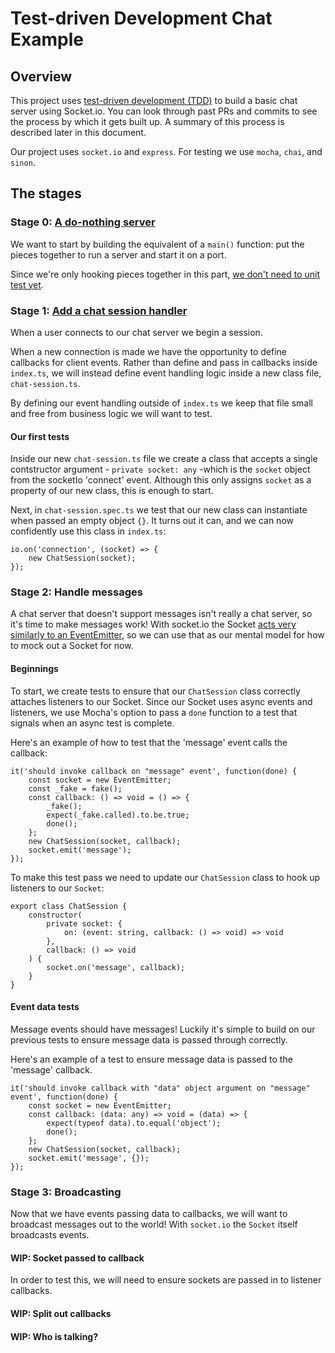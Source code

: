 # Test-driven Development Chat Example
## Overview
This project uses [test-driven development (TDD)](https://msdn.microsoft.com/en-us/library/aa730844(v=vs.80).aspx) to build a basic chat server using Socket.io.
You can look through past PRs and commits to see the process by which it gets built up. A summary of this process is
described later in this document.

Our project uses `socket.io` and `express`. For testing we use `mocha`, `chai`, and `sinon`. 

## The stages
### Stage 0: [A do-nothing server](https://github.com/The-Naive-Bayesian/chat-tdd/blob/ab8b795108eb03211b7a40e0baa326066b702509/index.ts)
We want to start by building the equivalent of a `main()` function: put the pieces together to run a server and start
it on a port.

Since we're only hooking pieces together in this part, [we don't need to unit test yet](
http://misko.hevery.com/2008/08/29/my-main-method-is-better-than-yours/).

### Stage 1: [Add a chat session handler](https://github.com/The-Naive-Bayesian/chat-tdd/tree/a059036426a5dcfc0d583fdd34cb11d5aa5b4962)
When a user connects to our chat server we begin a session.

When a new connection is made we have the opportunity to define callbacks for client events. Rather than define and pass
in callbacks inside `index.ts`, we will instead define event handling logic inside a new class file, `chat-session.ts`.

By defining our event handling outside of `index.ts` we keep that file small and free from business logic we will want
to test.

#### Our first tests
Inside our new `chat-session.ts` file we create a class that accepts a single contstructor
argument - `private socket: any` -which is the `socket` object from the socketIo 'connect' event.
Although this only assigns `socket` as a property of our new class, this is enough to start.


Next, in `chat-session.spec.ts` we test that our new class can instantiate when passed an empty object `{}`.
It turns out it can, and we can now confidently use this class in `index.ts`:

    io.on('connection', (socket) => {
        new ChatSession(socket);
    });

### Stage 2: Handle messages
A chat server that doesn't support messages isn't really a chat server, so it's time to make messages work!
With socket.io the Socket [acts very similarly to an EventEmitter](https://socket.io/docs/server-api/#socket),
so we can use that as our mental model for how to mock out a Socket for now.

#### Beginnings
To start, we create tests to ensure that our `ChatSession` class correctly attaches listeners to our Socket.
Since our Socket uses async events and listeners, we use Mocha's option to pass a `done` function to
a test that signals when an async test is complete.

Here's an example of how to test that the 'message' event calls the callback:

    it('should invoke callback on "message" event', function(done) {
        const socket = new EventEmitter;
        const _fake = fake();
        const callback: () => void = () => {
            _fake();
            expect(_fake.called).to.be.true;
            done();
        };
        new ChatSession(socket, callback);
        socket.emit('message');
    });
    
To make this test pass we need to update our `ChatSession` class to hook up listeners to our `Socket`:

    export class ChatSession {
        constructor(
            private socket: {
                on: (event: string, callback: () => void) => void
            },
            callback: () => void
        ) {
            socket.on('message', callback);
        }
    }

#### Event data tests
Message events should have messages! Luckily it's simple to build on our previous tests to ensure message data is
passed through correctly.

Here's an example of a test to ensure message data is passed to the 'message' callback.

    it('should invoke callback with "data" object argument on "message" event', function(done) {
        const socket = new EventEmitter;
        const callback: (data: any) => void = (data) => {
            expect(typeof data).to.equal('object');
            done();
        };
        new ChatSession(socket, callback);
        socket.emit('message', {});
    });


### Stage 3: Broadcasting
Now that we have events passing data to callbacks, we will want to broadcast messages out to the world!
With `socket.io` the `Socket` itself broadcasts events.

#### WIP: Socket passed to callback
In order to test this, we will need to ensure sockets are passed in to listener callbacks.

#### WIP: Split out callbacks

#### WIP: Who is talking?

